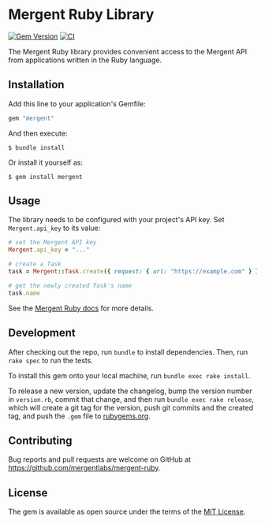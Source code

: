 # Mergent Ruby Library

[![Gem Version](https://badge.fury.io/rb/mergent.svg)](https://badge.fury.io/rb/mergent)
[![CI](https://github.com/mergentlabs/mergent-ruby/actions/workflows/ci.yml/badge.svg)](https://github.com/mergentlabs/mergent-ruby/actions/workflows/ci.yml)

The Mergent Ruby library provides convenient access to the Mergent API from
applications written in the Ruby language.

## Installation

Add this line to your application's Gemfile:

```ruby
gem "mergent"
```

And then execute:

    $ bundle install

Or install it yourself as:

    $ gem install mergent

## Usage

The library needs to be configured with your project's API key. Set
`Mergent.api_key` to its value:

```ruby
# set the Mergent API key
Mergent.api_key = "..."

# create a Task
task = Mergent::Task.create({ request: { url: "https://example.com" } })

# get the newly created Task's name
task.name
```

See the [Mergent Ruby docs](https://docs.mergent.co/libraries/ruby) for more
details.

## Development

After checking out the repo, run `bundle` to install dependencies. Then, run
`rake spec` to run the tests.

To install this gem onto your local machine, run `bundle exec rake install`.

To release a new version, update the changelog, bump the version number in
`version.rb`, commit that change, and then run `bundle exec rake release`, which
will create a git tag for the version, push git commits and the created tag, and
push the `.gem` file to [rubygems.org](https://rubygems.org).

## Contributing

Bug reports and pull requests are welcome on GitHub at
https://github.com/mergentlabs/mergent-ruby.

## License

The gem is available as open source under the terms of the
[MIT License](https://opensource.org/licenses/MIT).
